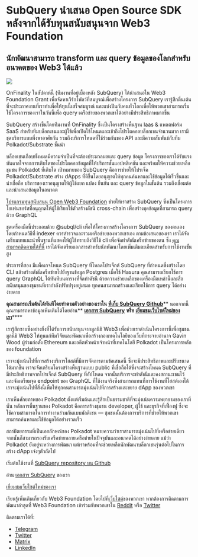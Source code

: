 # SubQuery นำเสนอ Open Source SDK หลังจากได้รับทุนสนับสนุนจาก Web3 Foundation

## นักพัฒนาสามารถ transform และ query ข้อมูลของโลกสำหรับอนาคตของ Web3 ได้แล้ว

![](https://miro.medium.com/max/1400/1*f9Jw37LjUGu8P8W39cjDYw.png)

OnFinality ในสัปดาห์นี้ (ทีมงานที่อยู่เบื้องหลัง SubQuery) ได้นำเสนอใน Web3 Foundation Grant เพื่อจัดหาเวิร์กโฟลว์ที่สมบูรณ์เพื่อสร้างโครงการ SubQuery เรารู้สึกตื่นเต้นที่จะประกาศงานที่เราทำเพื่อให้ทุนนี้เสร็จสมบูรณ์ และแบ่งปันกับคนทั่วโลกเพื่อให้พวกเขาสามารถเริ่มใช้โครงการของเราในวันนี้เพื่อ query เครือข่ายของพวกเขาได้อย่างมีประสิทธิภาพมากขึ้น

SubQuery สร้างขึ้นโดยทีมงานที่ OnFinality ซึ่งเป็นโครงสร้างพื้นฐาน Iaas & แพลตฟอร์ม SaaS สำหรับทีมบล็อกเชนและผู้ใช้เพื่อเปิดใช้โหนดและเข้าถึงโปรโตคอลบล็อกเชนจำนวนมาก เรามีชุดบริการแบบพึ่งพาอาศัยกัน รวมถึงบริการโหนดที่ใช้ร่วมกันของ API และมีความสัมพันธ์กับทีม Polkadot/Substrate ชั้นนำ

บล็อคเชนเกือบทั้งหมดมีความจำเป็นที่จะต้องประมวลผลและ query ข้อมูล โครงการของเราได้รับแรงบันดาลใจจากการเติบโตของโปรโตคอลข้อมูลที่ให้บริการชั้นแอปพลิเคชัน และพร้อมให้ความช่วยเหลือชุมชน Polkadot ที่เติบโต เป้าหมายของ SubQuery คือการช่วยให้โปรเจ็ค Polkadot/Substrate สร้าง dApps ที่ดีขึ้นโดยอนุญาตให้ทุกคนค้นหาและใช้ข้อมูลได้เร็วขึ้นและน่าเชื่อถือ บริการของเราอนุญาตให้ผู้ใช้แยก แปลง ยืนยัน และ query ข้อมูลในขั้นต้น รวมถึงเชื่อมต่อและนำเสนอข้อมูลในอนาคต

[โปรแกรมทุนสนับสนุน Open Web3 Foundation](https://github.com/w3f/Open-Grants-Program/pull/136) ช่วยให้เราสร้าง SubQuery ซึ่งเป็นโครงการโอเพ่นซอร์สที่อนุญาตให้ผู้ใช้เรียกใช้ตัวสร้างดัชนี cross-chain เพื่อสร้างชุดข้อมูลที่สามารถ query ด้วย GraphQL

ชุดเครื่องมือนี้ประกอบด้วย @subql/cli เพื่อให้โครงการสร้างโครงการ SubQuery ของตนเอง โดยกำหนดวิธีที่ indexer ควรสำรวจและรวมเครือข่ายของพวกเขาเอง ตามข้อเสนอของเรา เราได้จัดเตรียมบทแนะนำพื้นฐานที่แสดงให้ผู้ใช้ทราบถึงวิธีใช้ cli เพื่อจัดทำดัชนีเครือข่ายของตน ซึ่ง [คุณสามารถติดตามได้ที่นี่](https://doc.subquery.network/quickstart.html) เราได้จัดเตรียมเอกสารสำหรับนักพัฒนาโดยเพิ่มเติมละเอียดสำหรับการใช้งานขั้นสูง

ประการที่สอง มีแพ็คเกจโหนด SubQuery ที่โหลดโปรเจ็กต์ SubQuery ที่กำหนดซึ่งสร้างโดย CLI แล้วสร้างดัชนีเครือข่ายไปยังฐานข้อมูล Postgres เมื่อใช้ Hasura คุณสามารถเรียกใช้การ query GraphQL ได้ทันทีบนตารางที่จัดทำดัชนี ด้วยความช่วยเหลือของเครื่องมือเหล่านี้และสื่อสนับสนุนของชุมชนที่เรากำลังปรับปรุงอยู่เสมอ ทุกคนสามารถสร้างและเรียกใช้การ query ได้อย่างง่ายดาย

**คุณสามารถเริ่มต้นได้ทันทีโดยทำตามตัวอย่างของเราใน** [**ที่เก็บ SubQuery Github**](https://github.com/OnFinality-io/subql)** นอกจากนี้ คุณสามารถหาข้อมูลเพิ่มเติมได้โดยอ่าน** [**เอกสาร SubQuery**](https://doc.subquery.network/) **หรือ** [**เยี่ยมชมเว็บไซต์ใหม่ของเรา**](https://subquery.network/)****

เรารู้สึกซาบซึ้งอย่างยิ่งที่ได้รับการสนับสนุนจากมูลนิธิ Web3 เพื่อช่วยเราดำเนินโครงการนี้เพื่อชุมชน มูลนิธิ Web3 ให้ทุนแก่ทีมวิจัยและพัฒนาเพื่อสร้างกองเทคโนโลยีของเว็บที่กระจายอำนาจ Gavin Wood ผู้ร่วมก่อตั้ง Ethereum และอดีตหัวหน้าเจ้าหน้าที่เทคโนโลยี Polkadot เป็นโครงการหลักของ foundation

เราจะมุ่งเน้นไปที่การสร้างบริการโฮสต์ที่มีการจัดการตามข้อเสนอนี้ ซึ่งจะมีประสิทธิภาพและปรับขนาดได้มากขึ้น เราจะจัดเตรียมโครงสร้างพื้นฐานแบบ public ที่เชื่อถือได้ซึ่งจะสร้างโหนด SubQuery ที่มีประสิทธิภาพจากโปรเจ็กต์ SubQuery ที่อัปโหลด จากนั้นบริการจะทำดัชนีและคงสถานะเชนไว้ และจัดเตรียมจุด endpoint ของ GraphQL ที่ใช้งานจริงซึ่งสามารถแทนที่การใช้งานที่โฮสต์เองได้ เราจะมุ่งเน้นไปที่สิ่งนี้เพื่อให้ทุกคนสามารถมุ่งเน้นไปที่การสร้างและขยาย dApp ของพวกเขา

เราเห็นศักยภาพของ Polkadot ตั้งแต่เริ่มต้นและรู้สึกเป็นธรรมชาติที่จะมุ่งเน้นความพยายามของเราที่นั่น หลักการพื้นฐานของ Polkadot คือการสร้างชุมชน developer, ผู้ใช้ และธุรกิจที่เฟื่องฟู ซึ่งจะใช้ความสามารถในการทำงานร่วมกันแบบมัลติเชน — ชุมชนนั้นต้องการบริการที่ช่วยให้พวกเขาสามารถค้นหาและใช้ข้อมูลได้อย่างรวดเร็ว

สถาปัตยกรรมที่เป็นเอกลักษณ์ของ Polkadot หมายความว่าเราสามารถมุ่งเน้นไปที่เครือข่ายเดียว จากนั้นก็สามารถรองรับเครือข่ายหลายเครือข่ายในปัจจุบันและอนาคตได้อย่างง่ายดาย แม้ว่า Polkadot ยังอยู่ระหว่างการพัฒนา แต่เราพร้อมที่จะช่วยเหลือนักพัฒนาบล็อกเชนรุ่นต่อไปในการสร้าง dApp เจ๋งๆตัวถัดไป

เริ่มต้นใช้งานที่ [ SubQuery repository บน Github](https://github.com/OnFinality-io/subql)

อ่าน [เอกสาร SubQuery](https://doc.subquery.network/) ของเรา

[เยี่ยมชมเว็บไซต์ใหม่ของเรา](https://subquery.network/)

เรียนรู้เพิ่มเติมเกี่ยวกับ Web3 Foundation โดยไปที่[เว็บไซต์](https://web3.foundation/)ของพวกเขา หากต้องการติดตามการพัฒนาล่าสุดที่ Web3 Foundation เข้าร่วมกับพวกเขาใน [Reddit](https://www.reddit.com/r/dot/) หรือ [Twitter](https://twitter.com/web3foundation)

ติดตามเราได้ที่:

-   [Telegram](https://t.me/subquerynetwork)
-   [Twitter](https://twitter.com/subquerynetwork)
-   [Matrix](https://matrix.to/#/%23subquery:matrix.org)
-   [LinkedIn](https://www.linkedin.com/company/subquery)